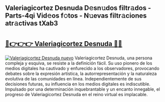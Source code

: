 ## Valeriagicortez Desnuda D𝚎sn𝚞dos filtr𝚊dos - Parts-4qi Vid𝚎os f𝚘tos - N𝚞evas filtr𝚊ciones atr𝚊ctivas tXab3

# <h2><a href="http://mb3w8p.tromn.icu/?c=Valeriagicortez+Desnuda">🔗👉👉👉 Valeriagicortez Desnuda 🔗🔗</a></h2>

[![Valeriagicortez Desnuda nuevo](https://i.imgur.com/pEAQMta.gif)](http://mb3w8p.tromn.icu/?c=Valeriagicortez+Desnuda)
Valeriagicortez Desnuda, una persona compleja y esquiva, se resiste a la definición fácil. Su uso pionero de los medios digitales ha cautivado y enfurecido a los observadores, provocando debates sobre la expresión artística, la autorrepresentación y la naturaleza evolutiva de las comunidades en línea. Independientemente de sus decisiones futuras, su influencia en los medios digitales es indiscutible. Impulsado por una determinación inquebrantable y un encanto innegable, el progreso de Valeriagicortez Desnuda en el reino virtual es implacable.
